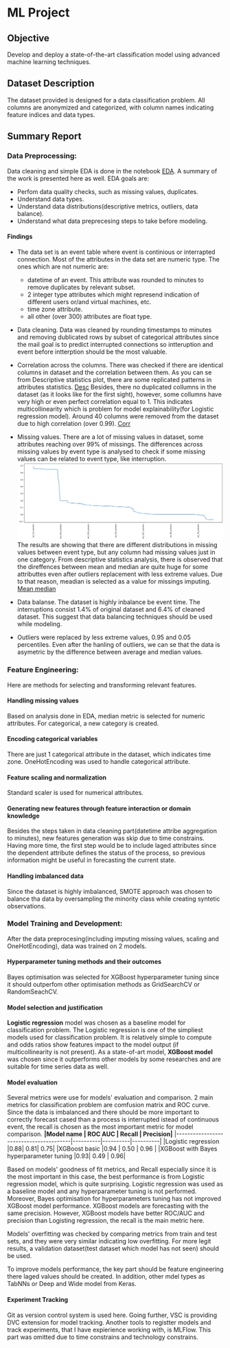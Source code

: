# ML Project
## Objective
Develop and deploy a state-of-the-art classification model using advanced machine learning techniques.

## Dataset Description
The dataset provided is designed for a data classification problem. All columns are anonymized and categorized, with column names indicating feature indices and data types.

## Summary Report

### Data Preprocessing:
Data cleaning and simple EDA is done in the notebook [EDA](./EDA.ipynb). A summary of the work is presented here as well. 
EDA goals are:
- Perfom data quality checks, such as missing values, duplicates.
- Understand data types.
- Understand data distributions(descriptive metrics, outliers, data balance).
- Understand what data preprecesing steps to take before modeling.

#### Findings

- The data set is an event table where event is continious or interrapted connection. Most of the attributes in the data set are numeric type. The ones which are not numeric are:
    - datetime of an event. This attribute was rounded to minutes to remove duplicates by relevant subset.
    - 2 integer type attributes which might represend indication of different users or/and virtual machines, etc.
    - time zone attribute.
    - all other (over 300) attributes are float type. 

- Data cleaning. Data was cleaned by rounding timestamps to minutes and removing dublicated rows by subset of categorical attributes since the mail goal is to predict interrupted connections so intteruption and event before intterption should be the most valuable.
- Correlation across the columns. There was checked if there are identical columns in dataset and the correlation between them. As you can se from Descriptive statistics plot, there are some replicated patterns in attributes statistics. 
[Desc](./pictures/desr_plot.png)
Besides, there no duplicated collumns in the dataset (as it looks like for the first sight), however, some collumns have very high or even perfect correlation equal to 1. This indicates multicollinearity which is problem for model explainability(for Logistic regression model). Around 40 columns were removed from the dataset due to high correlation (over 0.99). 
 [Corr](./pictures/corr.png "Correllation matric of numeric attribus")
- Missing values. There are a lot of missing values in dataset, some attributes reaching over 99% of missings. The differences across missing values by event type is analysed to check if some missing values can be related to event type, like interruption. 
![Missings](./pictures/missing_diff.png "Missing values distribution differences between Interrupted and Continuous event")
The results are showing that there are different distributions in missing values between event type, but any column had missing values just in one category. From descriptive statistics analysis, there is observed that the direffences between mean and median are quite huge for some attributtes even after outliers replacement with less extreme values. Due to that reason, meadian is selected as a value for missings imputing.
[Mean median](./pictures/mean_median.png "Mean and Median values plot for numeric attributes")
- Data balanse. The dataset is highly inbalance be event time. The interruptions consist 1.4% of original dataset and 6.4% of cleaned dataset. This suggest that data balancing techniques should be used while modeling.
- Outliers were replaced by less extreme values, 0.95 and 0.05 percentiles. Even after the hanling of outliers, we can se that the data is asymetric by the difference between average and median values.

### Feature Engineering:
Here are methods for selecting and transforming relevant features.
#### Handling missing values
Based on analysis done in EDA, median metric is selected for numeric attributes. For categorical, a new category is created. 
#### Encoding categorical variables
There are just 1 categorical attribute in the dataset, which indicates time zone. OneHotEncoding was used to handle categorical attribute.
#### Feature scaling and normalization
Standard scaler is used for numerical attributes.
#### Generating new features through feature interaction or domain knowledge
Besides the steps taken in data cleaning part(datetime attribe aggregation to minutes), new features generation was skip due to time constrains. Having more time, the first step would be to include laged attributes since the dependent attribute defines the status of the process, so previous information might be useful in forecasting the current state.
#### Handling imbalanced data
Since the dataset is highly imbalanced, SMOTE approach was chosen to balance tha data by oversampling the minority class while creating syntetic observations.
### Model Training and Development:
After the data preprocesing(including imputing missing values, scaling and OneHotEncoding), data was trained on 2 models.
#### Hyperparameter tuning methods and their outcomes
Bayes optimisation was selected for XGBoost hyperparameter tuning since it should outperfom other optimisation methods as GridSearchCV or RandomSeachCV.
#### Model selection and justification
**Logistic regression** model was chosen as a baseline model for classification problem. The Logistic regression is one of the simpliest models used for classification problem. It is relatively simple to compute and odds ratios show features impact to the model output (if multicollinearity is not present).
As a state-of-art model, **XGBoost model** was chosen since it outperforms other models by some researches and are suitable for time series data as well. 
#### Model evaluation
Several metrics were use for models' evaluation and comparison. 2 main metrics for classification problem are comfusion matrix and ROC curve. Since the data is imbalanced and there should be more important to correctly forecast cased than a process is interrupted istead of continuous event, the recall is chosen as the most important metric for model comparison. 
**|Model name | ROC AUC | Recall | Precision|**
|----------------------------------------|----------|----------|----------|
|Logistic regression	|0.88|	0.81|	0.75|
|XGBoost basic	|0.94 |	0.50 |	0.96 |
|XGBoost with Bayes hyperparameter tuning	|0.93|	0.49 |	0.96|

Based on models' goodness of fit metrics, and Recall especially since it is the most important in this case, the best performance is from Logistic regression model, which is quite surprising. Logistic regression was used as a baseline model and any hyperparameter tuning is not performed. Moreover, Bayes optimisation for hyperparameters tuning has not improved XGBoost model performance. XGBoost models are forecasting with the same precision. However, XGBoost models have better ROC/AUC and precision than Logisting regression, the recall is the main metric here.

Models' overfitting was checked by comparing metrics from train and test sets, and they were very similar indicating low overfitting. For more legit results, a validation dataset(test dataset which model has not seen) should be used.

To improve models performance, the key part should be feature engineering there laged values should be created. In addition, other mdel types as TabNNs or Deep and Wide model from Keras.

#### Experiment Tracking
Git as version control system is used here. Going further, VSC is providing DVC extension for model tracking. Another tools to registter models and track experiments, that I have expierience working with, is MLFlow. This part was omitted due to time constrains and technology constrains.

